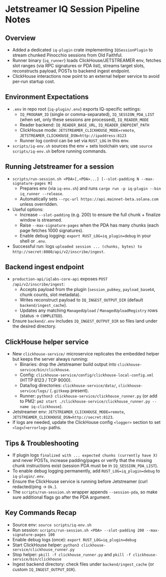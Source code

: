# Jetstreamer IQ Session Pipeline Notes

## Overview
- Added a dedicated `iq-plugin` crate implementing `IQSessionPlugin` to stream chunked Pinocchio sessions from Old Faithful.
- Runner binary (`iq_runner`) loads ClickHouse/JETSTREAMER env, fetches slot ranges (via RPC signatures or PDA list), streams target slots, reconstructs payload, POSTs to backend ingest endpoint.
- ClickHouse interactions now point to an external helper service to avoid per-run startup cost.

## Environment Expectations
- `.env` in repo root (`iq-plugin/.env`) exports IQ-specific settings:
  - `IQ_PROGRAM_ID` (single or comma-separated), `IQ_SESSION_PDA_LIST` (when set, only these sessions are processed), `IQ_READER_MODE`
  - Reader backend: `IQ_READER_BASE_URL`, `IQ_READER_ENDPOINT_PATH`
  - ClickHouse mode: `JETSTREAMER_CLICKHOUSE_MODE=remote`, `JETSTREAMER_CLICKHOUSE_DSN=http://ipaddress:8123`
  - Runner log control can be set via `RUST_LOG` in this env.
- `scripts/iq-env.sh` sources the env + sets toolchain vars; use `source scripts/iq-env.sh` before running commands.

## Running Jetstreamer for a session
- `scripts/run-session.sh <PDA>[,<PDA>...] [--slot-padding N --max-signature-pages M]`
  - Prepares env (via `iq-env.sh`) and runs `cargo run -p iq-plugin --bin iq_runner --release`.
  - Automatically sets `--rpc-url https://api.mainnet-beta.solana.com` unless overridden.
- Useful options:
  - Increase `--slot-padding` (e.g. 200) to ensure the full chunk + finalize window is streamed.
  - Raise `--max-signature-pages` when the PDA has many chunks (each page fetches 1000 signatures).
  - Enable debug logging: `export RUST_LOG=iq_plugin=debug` in your shell or `.env`.
- Successful run: logs `uploaded session ... (chunks, bytes) to http://secret:8080/api/v2/inscribe/ingest`.

## Backend ingest endpoint
- `production-api/iqlabs-core-api` exposes `POST /api/v2/inscribe/ingest`:
  - Accepts payload from the plugin (`session_pubkey`, `payload_base64`, chunk counts, slot metadata).
  - Writes reconstruct payload to `IQ_INGEST_OUTPUT_DIR` (default `backend/ingest_cache`).
  - Updates any matching `ManagedUpload` / `ManagedUploadRegistry` rows (status -> `COMPLETED`).
- Ensure `backend/.env` includes `IQ_INGEST_OUTPUT_DIR` so files land under the desired directory.

## ClickHouse helper service
- New `clickhouse-service/` microservice replicates the embedded helper but keeps the server always running:
  - Binaries: drop the Jetstreamer build output into `clickhouse-service/bin/clickhouse`.
  - Config: `clickhouse-service/config/clickhouse-local-config.xml` (HTTP 8123 / TCP 9000).
  - Data/log directories: `clickhouse-service/data/`, `clickhouse-service/logs/` (`.gitkeep` present).
  - Runner: `python3 clickhouse-service/clickhouse_runner.py` (or add to PM2: `pm2 start ./clickhouse-service/clickhouse_runner.py --name iq-clickhouse`).
- Jetstreamer env: `JETSTREAMER_CLICKHOUSE_MODE=remote`, `JETSTREAMER_CLICKHOUSE_DSN=http://secret:8123`.
- If logs are needed, update the ClickHouse config `<logger>` section to set `<log>`/`<errorlog>` paths.

## Tips & Troubleshooting
- If plugin logs `finalized with ... expected chunks (currently have X)` and never POSTs, increase padding/pages or verify that the missing chunk instructions exist (session PDA must be in `IQ_SESSION_PDA_LIST`).
- To enable debug logging permanently, add `RUST_LOG=iq_plugin=debug` to `iq-plugin/.env`.
- Ensure the ClickHouse service is running before Jetstreamer (curl redacted/ping -> `Ok.`).
- The `scripts/run-session.sh` wrapper appends `--session-pda`, so make sure additional flags go after the PDA argument.

## Key Commands Recap
- Source env: `source scripts/iq-env.sh`
- Run session: `scripts/run-session.sh <PDA> --slot-padding 200 --max-signature-pages 100`
- Enable debug logs (once): `export RUST_LOG=iq_plugin=debug`
- Start ClickHouse helper: `python3 clickhouse-service/clickhouse_runner.py`
- Stop helper: `pkill -f clickhouse_runner.py` and `pkill -f clickhouse-service/bin/clickhouse`
- Ingest backend directory: check files under `backend/ingest_cache` (or custom `IQ_INGEST_OUTPUT_DIR`).
